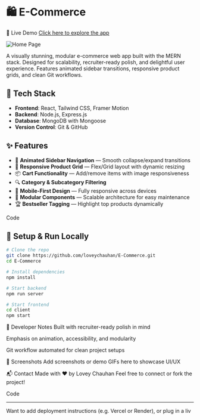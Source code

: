 # 🛍️ E-Commerce

🔗 Live Demo
[Click here to explore the app](https://e-commerce-jade-ten-20.vercel.app/)

![Home Page](https://e-commerce-jade-ten-20.vercel.app/assets/hero_img-WKb3a1z7.png)


A visually stunning, modular e-commerce web app built with the MERN stack. Designed for scalability, recruiter-ready polish, and delightful user experience. Features animated sidebar transitions, responsive product grids, and clean Git workflows.

## 🚀 Tech Stack

- **Frontend**: React, Tailwind CSS, Framer Motion
- **Backend**: Node.js, Express.js
- **Database**: MongoDB with Mongoose
- **Version Control**: Git & GitHub

## ✨ Features

- 🧭 **Animated Sidebar Navigation** — Smooth collapse/expand transitions
- 🛒 **Responsive Product Grid** — Flex/Grid layout with dynamic resizing
- 📦 **Cart Functionality** — Add/remove items with image responsiveness
- 🔍 **Category & Subcategory Filtering**
- 📱 **Mobile-First Design** — Fully responsive across devices
- 🧩 **Modular Components** — Scalable architecture for easy maintenance
- 🏆 **Bestseller Tagging** — Highlight top products dynamically


Code

## 🧪 Setup & Run Locally

```bash
# Clone the repo
git clone https://github.com/loveychauhan/E-Commerce.git
cd E-Commerce

# Install dependencies
npm install

# Start backend
npm run server

# Start frontend
cd client
npm start
```
🧠 Developer Notes
Built with recruiter-ready polish in mind

Emphasis on animation, accessibility, and modularity

Git workflow automated for clean project setups

📸 Screenshots
Add screenshots or demo GIFs here to showcase UI/UX

📬 Contact
Made with ❤️ by Lovey Chauhan Feel free to connect or fork the project!

Code

---

Want to add deployment instructions (e.g. Vercel or Render), or plug in a liv
